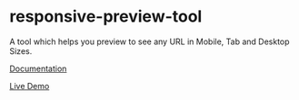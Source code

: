 # responsive-preview-tool
A tool which helps you preview to see any URL in Mobile, Tab and Desktop Sizes. 

[ Documentation ](https://iamshishir.com/responsive-preview-tool/)

[Live Demo](https://shishirraven.github.io/responsive-preview-tool/)
